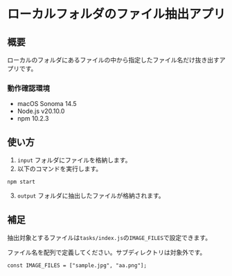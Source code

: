 # ローカルフォルダのファイル抽出アプリ

## 概要

ローカルのフォルダにあるファイルの中から指定したファイル名だけ抜き出すアプリです。

### 動作確認環境

- macOS Sonoma 14.5
- Node.js v20.10.0
- npm 10.2.3

## 使い方

1. `input` フォルダにファイルを格納します。
2. 以下のコマンドを実行します。

```
npm start
```

3. `output` フォルダに抽出したファイルが格納されます。

## 補足

抽出対象とするファイルは`tasks/index.js`の`IMAGE_FILES`で設定できます。

ファイル名を配列で定義してください。サブディレクトリは対象外です。

```
const IMAGE_FILES = ["sample.jpg", "aa.png"];
```
